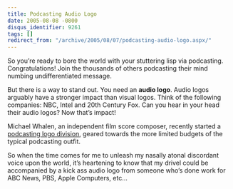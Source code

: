 ```yaml
---
title: Podcasting Audio Logo
date: 2005-08-08 -0800
disqus_identifier: 9261
tags: []
redirect_from: "/archive/2005/08/07/podcasting-audio-logo.aspx/"
---
```


So you’re ready to bore the world with your stuttering lisp via
podcasting. Congratulations! Join the thousands of others podcasting
their mind numbing undifferentiated message.

But there is a way to stand out. You need an **audio logo**. Audio logos
arguably have a stronger impact than visual logos. Think of the
following companies: NBC, Intel and 20th Century Fox. Can you hear in
your head their audio logos? Now that’s impact!

Michael Whalen, an independent film score composer, recently started a
[podcasting logo division](http://podcastinglogos.com/), geared towards
the more limited budgets of the typical podcasting outfit.

So when the time comes for me to unleash my nasally atonal discordant
voice upon the world, it’s heartening to know that my drivel could be
accompanied by a kick ass audio logo from someone who’s done work for
ABC News, PBS, Apple Computers, etc...


